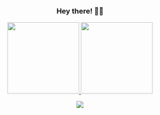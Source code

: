 
<h3 align="center">Hey there! 👀👋</h3>

<p align="center">
  <a href="https://github.com/narayan-k">
    <img height="165" src="https://github-readme-stats-ten-azure-mo62y09b6p.vercel.app/api?username=narayan-k&show_icons=false&hide_border=true&theme=transparent" />
  </a>
  <a href="https://github.com/narayan-k">
    <img height="165" src="https://github-readme-stats-ten-azure-mo62y09b6p.vercel.app/api/top-langs/?username=narayan-k&layout=compact&hide_border=true&theme=transparent" />
  </a>
</p>

<p align="center">
  <a href="https://git.io/streak-stats">
    <img src="https://github-readme-streak-stats.herokuapp.com/?user=narayan-k&theme=default&hide_border=true&background=FFFFFF00" />
  </a>
</p>


<!--
**narayan-k/narayan-k** is a ✨ _special_ ✨ repository because its `README.md` (this file) appears on your GitHub profile.

Here are some ideas to get you started:

- 🔭 I’m currently working on ...
- 🌱 I’m currently learning ...
- 👯 I’m looking to collaborate on ...
- 🤔 I’m looking for help with ...
- 💬 Ask me about ...
- 📫 How to reach me: ...
- 😄 Pronouns: ...
- ⚡ Fun fact: ...
-->
